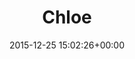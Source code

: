 ---
title:		"Chloe"
type:		"photos"
mediatype:		"upload"
location:		"Dublin, Ireland"
date:		"2015-12-25 15:02:26+00:00"
album:		"people"
filename:		"chloe.md"
series:		"family"
cl_public_id:		"people/chloe"
cl_version:		1497005372
format:		"tiff"
bytes:		3844928
width:		1321
height:		1440
colours:
- "#35231A"
- "#775445"
- "#866F6A"
- "#CFB4B3"
- "#7F575A"
- "#C69582"
- "#C18B8F"
- "#BB7FA6"
- "#D6B7CA"
exposure_mode:		"Auto"
program:		"Aperture-priority AE"
aperture:		"5.0"
focal_length:		"58.0 mm"
iso:		"1250"
shutter_speed:		"1/30"
metering:		"Multi-segment"
flash:		"Off, Did not fire"
white_balance:		"Custom"
colour_temp:		"4700"
has_crop:		"false"
orientation:		"Horizontal (normal)"
camera_model:		"NIKON D800"
lens_info:		"24-70mm f/2.8"
artist:		"No artist info"
x_resolution:		"300"
y_resolution:		"300"
---